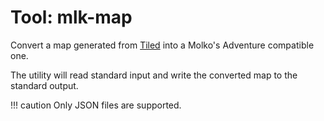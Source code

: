 # Tool: mlk-map

Convert a map generated from [Tiled][tiled] into a Molko's Adventure compatible one.

The utility will read standard input and write the converted map to the standard
output.

!!! caution
    Only JSON files are supported.

[Tiled]: http://mapeditor.org
